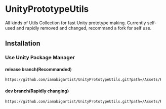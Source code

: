 # UnityPrototypeUtils

All kinds of Utils Collection for fast Unity prototype making. Currently self-used and rapidly removed and changed, recommand a fork for self use.

## Installation

### Use Unity Package Manager

#### release branch(Recommanded)

```markdown
https://github.com/iamabigartist/UnityPrototypeUtils.git?path=/Assets/PrototypeUtils#release
```

#### dev branch(Rapidly changing)

```markdown
https://github.com/iamabigartist/UnityPrototypeUtils.git?path=/Assets/PrototypeUtils#dev
```
